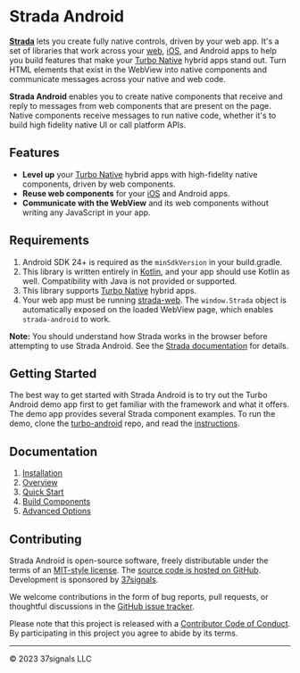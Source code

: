 # Strada Android

**[Strada](https://strada.hotwired.dev)** lets you create fully native controls, driven by your web app. It's a set of libraries that work across your [web](https://github.com/hotwired/strada-web), [iOS](https://github.com/hotwired/strada-ios), and Android apps to help you build features that make your [Turbo Native](https://turbo.hotwired.dev/handbook/native) hybrid apps stand out. Turn HTML elements that exist in the WebView into native components and communicate messages across your native and web code.

**Strada Android** enables you to create native components that receive and reply to messages from web components that are present on the page. Native components receive messages to run native code, whether it's to build high fidelity native UI or call platform APIs.

## Features
- **Level up** your [Turbo Native](https://turbo.hotwired.dev/handbook/native) hybrid apps with high-fidelity native components, driven by web components.
- **Reuse web components** for your [iOS](https://github.com/hotwired/strada-ios) and Android apps.
- **Communicate with the WebView** and its web components without writing any JavaScript in your app.

## Requirements

1. Android SDK 24+ is required as the `minSdkVersion` in your build.gradle.
1. This library is written entirely in [Kotlin](https://kotlinlang.org/), and your app should use Kotlin as well. Compatibility with Java is not provided or supported.
1. This library supports [Turbo Native](https://turbo.hotwired.dev/handbook/native) hybrid apps.
1. Your web app must be running [strada-web](https://github.com/hotwired/strada-web). The `window.Strada` object is automatically exposed on the loaded WebView page, which enables `strada-android` to work.

**Note:** You should understand how Strada works in the browser before attempting to use Strada Android. See the [Strada documentation](https://strada.hotwired.dev) for details.

## Getting Started
The best way to get started with Strada Android is to try out the Turbo Android demo app first to get familiar with the framework and what it offers. The demo app provides several Strada component examples. To run the demo, clone the [turbo-android](https://github.com/hotwired/turbo-android) repo, and read the [instructions](https://github.com/hotwired/turbo-android/tree/main/demo#readme).

## Documentation

1. [Installation](docs/INSTALLATION.md)
1. [Overview](docs/OVERVIEW.md)
1. [Quick Start](docs/QUICK-START.md)
1. [Build Components](docs/BUILD-COMPONENTS.md)
1. [Advanced Options](docs/ADVANCED-OPTIONS.md)

## Contributing

Strada Android is open-source software, freely distributable under the terms of an [MIT-style license](LICENSE). The [source code is hosted on GitHub](https://github.com/hotwired/strada-android). Development is sponsored by [37signals](https://37signals.com/).

We welcome contributions in the form of bug reports, pull requests, or thoughtful discussions in the [GitHub issue tracker](https://github.com/hotwired/strada-android/issues).

Please note that this project is released with a [Contributor Code of Conduct](docs/CONDUCT.md). By participating in this project you agree to abide by its terms.

---------

© 2023 37signals LLC
